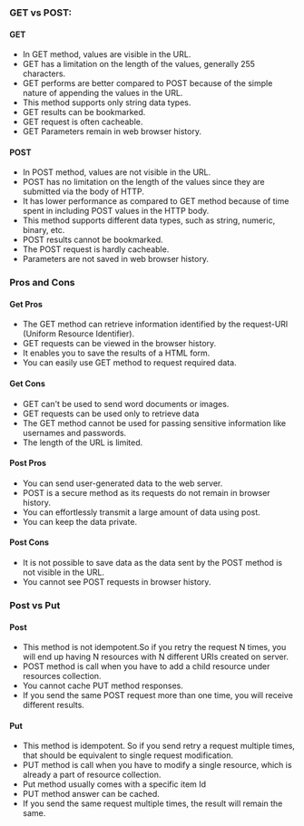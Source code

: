 ### GET vs POST:
#### GET
- In GET method, values are visible in the URL.
- GET has a limitation on the length of the values, generally 255 characters.
- GET performs are better compared to POST because of the simple nature of appending the values in the URL.
- This method supports only string data types.
- GET results can be bookmarked.
- GET request is often cacheable.
- GET Parameters remain in web browser history.

#### POST
- In POST method, values are not visible in the URL.
- POST has no limitation on the length of the values since they are submitted via the body of HTTP.
- It has lower performance as compared to GET method because of time spent in including POST values in the HTTP body.
- This method supports different data types, such as string, numeric, binary, etc.
- POST results cannot be bookmarked.
- The POST request is hardly cacheable.
- Parameters are not saved in web browser history.

### Pros and Cons
#### Get Pros
- The GET method can retrieve information identified by the request-URl (Uniform Resource Identifier).
-  GET requests can be viewed in the browser history.
-  It enables you to save the results of a HTML form.
-  You can easily use GET method to request required data.
#### Get Cons
- GET can't be used to send word documents or images.
-  GET requests can be used only to retrieve data
-  The GET method cannot be used for passing sensitive information like usernames and passwords.
-  The length of the URL is limited.
#### Post Pros
-  You can send user-generated data to the web server.
- POST is a secure method as its requests do not remain in browser history.
- You can effortlessly transmit a large amount of data using post.
- You can keep the data private.
#### Post Cons
-   It is not possible to save data as the data sent by the POST method is not visible in the URL.
-   You cannot see POST requests in browser history.

### Post vs Put
#### Post 
- This method is not idempotent.So if you retry the request N times, you will end up having N resources with N different URIs created on server.
- POST method is call when you have to add a child resource under resources collection.
- You cannot cache PUT method responses.
- If you send the same POST request more than one time, you will receive different results.
#### Put
- This method is idempotent. So if you send retry a request multiple times, that should be equivalent to single request modification.
- PUT method is call when you have to modify a single resource, which is already a part of resource collection.
- Put method usually comes with a specific item Id
- PUT method answer can be cached.
- If you send the same request multiple times, the result will remain the same.





















<!--stackedit_data:
eyJoaXN0b3J5IjpbLTQwOTQxMTkyMSwxMjg0NTEzNjU5XX0=
-->